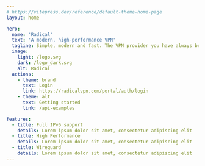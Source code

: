 ```yaml
---
# https://vitepress.dev/reference/default-theme-home-page
layout: home

hero:
  name: 'Radical'
  text: 'A modern, high-performance VPN'
  tagline: Simple, modern and fast. The VPN provider you have always been looking for.
  image:
    light: /logo.svg
    dark: /logo_dark.svg
    alt: Radical
  actions:
    - theme: brand
      text: Login
      link: https://radicalvpn.com/portal/auth/login
    - theme: alt
      text: Getting started
      link: /api-examples

features:
  - title: Full IPv6 support
    details: Lorem ipsum dolor sit amet, consectetur adipiscing elit
  - title: High Performance
    details: Lorem ipsum dolor sit amet, consectetur adipiscing elit
  - title: Wireguard
    details: Lorem ipsum dolor sit amet, consectetur adipiscing elit
---
```


<script setup>
import VpnStatus from '.vitepress/theme/components/VPNStatus.vue'
import Team from '.vitepress/theme/components/Team.vue'
</script>

<vpn-status />
<team />

<style>
:root {
  --vp-home-hero-name-color: transparent;
  --vp-home-hero-name-background: -webkit-linear-gradient(120deg, #22c1c3 30%, #fdbb2d);

  --vp-home-hero-image-background-image: linear-gradient(-45deg, #22c1c3 50%, #fdbb2d 50%);
  --vp-home-hero-image-filter: blur(40px);
}

@media (min-width: 640px) {
  :root {
    --vp-home-hero-image-filter: blur(56px);
  }
}

@media (min-width: 960px) {
  :root {
    --vp-home-hero-image-filter: blur(72px);
  }
}

</style>
